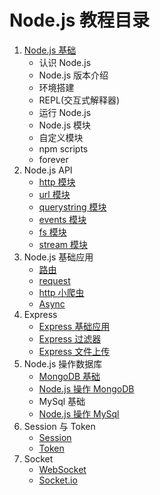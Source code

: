 # Node.js 教程目录

1. [Node.js 基础](https://github.com/success666/nodejs/tree/master/module/base)
    - 认识 Node.js
    - Node.js 版本介绍
    - 环境搭建
    - REPL(交互式解释器)
    - 运行 Node.js
    - Node.js 模块
    - 自定义模块
    - npm scripts
    - forever
2. Node.js API
    - [http 模块](https://github.com/success666/nodejs/tree/master/module/http)
    - [url 模块](https://github.com/success666/nodejs/tree/master/module/url)
    - [querystring 模块](https://github.com/success666/nodejs/tree/master/module/querystring)
    - [events 模块](https://github.com/success666/nodejs/tree/master/module/events)
    - [fs 模块](https://github.com/success666/nodejs/tree/master/module/fs)
    - [stream 模块](https://github.com/success666/nodejs/tree/master/module/stream)
3. Node.js 基础应用
    - [路由](https://github.com/success666/nodejs/tree/master/module/router)
    - [request](https://github.com/success666/nodejs/tree/master/module/request)
    - [http 小爬虫](https://github.com/success666/nodejs/tree/master/module/spider)
    - [Async](https://github.com/success666/nodejs/tree/master/module/async)
4. Express 
    - [Express 基础应用](https://github.com/success666/nodejs/tree/master/module/express)
    - [Express 过滤器](https://github.com/success666/nodejs/tree/master/module/express/use)
    - [Express 文件上传](https://github.com/success666/nodejs/tree/master/module/express/multer)
5. Node.js 操作数据库
    - [MongoDB 基础](https://github.com/success666/mongodb)
    - [Node.js 操作 MongoDB](https://github.com/success666/nodejs/tree/master/module/express/db)
    - MySql 基础
    - [Node.js 操作 MySql](https://github.com/success666/nodejs/tree/master/module/express/db)
6. Session 与 Token
    - [Session](https://github.com/success666/nodejs/tree/master/module/session)
    - [Token](https://github.com/success666/nodejs/tree/master/module/token)
7. Socket 
    - [WebSocket](https://github.com/success666/nodejs/tree/master/module/websocket)
    - [Socket.io](https://github.com/success666/nodejs/tree/master/module/socketio)
